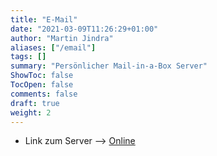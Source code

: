 ```yaml
---
title: "E-Mail"
date: "2021-03-09T11:26:29+01:00"
author: "Martin Jindra"
aliases: ["/email"]
tags: []
summary: "Persönlicher Mail-in-a-Box Server"
ShowToc: false
TocOpen: false
comments: false
draft: true
weight: 2
---
```


+ Link zum Server --> [Online](https://box.derchef.email/mail)
